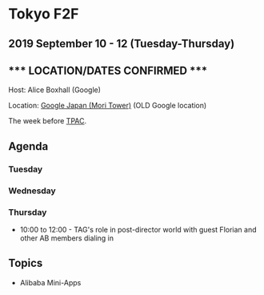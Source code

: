 # Tokyo F2F
## 2019 September 10 - 12 (Tuesday-Thursday)
## *** LOCATION/DATES CONFIRMED ***

Host: Alice Boxhall (Google)

Location: [Google Japan (Mori Tower)](https://goo.gl/maps/ER5NeLY1V2P2) (OLD Google location)

The week before [TPAC](https://www.w3.org/2019/09/TPAC/).


## Agenda

### Tuesday

### Wednesday

### Thursday

* 10:00 to 12:00 - TAG's role in post-director world with guest Florian and other AB members dialing in



## Topics

* Alibaba Mini-Apps
